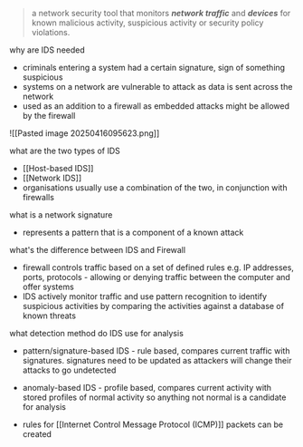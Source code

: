 >a network security tool that monitors ***network traffic*** and ***devices*** for known malicious activity, suspicious activity or security policy violations.

why are IDS needed
- criminals entering a system had a certain signature, sign of something suspicious
- systems on a network are vulnerable to attack as data is sent across the network 
- used as an addition to a firewall as embedded attacks might be allowed by the firewall

![[Pasted image 20250416095623.png]]

what are the two types of IDS
- [[Host-based IDS]]
- [[Network IDS]]
- organisations usually use a combination of the two, in conjunction with firewalls

what is a network signature 
- represents a pattern that is a component of a known attack

what's the difference between IDS and Firewall
- firewall controls traffic based on a set of defined rules e.g. IP addresses, ports, protocols - allowing or denying traffic between the computer and offer systems
- IDS actively monitor traffic and use pattern recognition to identify suspicious activities by comparing the activities against a database of known threats 

what detection method do IDS use for analysis 
- pattern/signature-based IDS - rule based, compares current traffic with signatures. signatures need to be updated as attackers will change their attacks to go undetected
- anomaly-based IDS - profile based, compares current activity with stored profiles of normal activity so anything not normal is a candidate for analysis 

- rules for [[Internet Control Message Protocol (ICMP)]] packets can be created 
